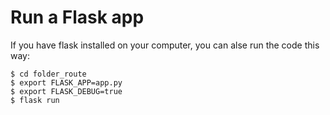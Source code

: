 # Run a Flask app

If you have flask installed on your computer, you can alse run the code this way:

```
$ cd folder_route
$ export FLASK_APP=app.py
$ export FLASK_DEBUG=true
$ flask run
```
